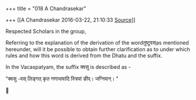+++
title = "018 A Chandrasekar"

+++
[[A Chandrasekar	2016-03-22, 21:10:33 [Source](https://groups.google.com/g/samskrita/c/O-ArQvKXvO8)]]



Respected Scholars in the group,

  

Referring to the explanation of the derivation of the wordतुष्टुवस्as mentioned hereunder, will it be possible to obtain further clarification as to under which rules and how this word is derived from the Dhatu and the suffix.

  

In the Vacaspatyam, the suffix क्वसु is described as -

  

"क्वसु -वस् लिङ्गत् कृत गणाभावादि स्त्रियां ङीप्। जग्निवान्। "



